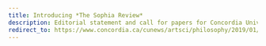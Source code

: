 ```yaml
---
title: Introducing *The Sophia Review*
description: Editorial statement and call for papers for Concordia University's [Philosophy Student Association](https://sophiaconcordia.wordpress.com/) journal.
redirect_to: https://www.concordia.ca/cunews/artsci/philosophy/2019/01/sophia-review-call-for-submissions.html
---
```

